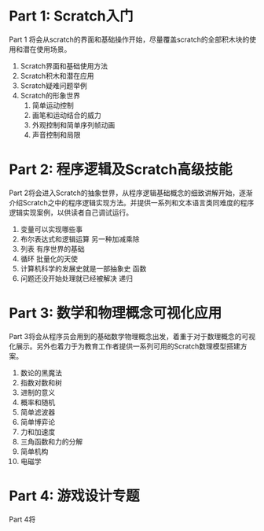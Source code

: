 # Part 1: Scratch入门

Part 1 将会从scratch的界面和基础操作开始，尽量覆盖scratch的全部积木块的使用和潜在使用场景。

1. Scratch界面和基础使用方法
2. Scratch积木和潜在应用
3. Scratch疑难问题举例
4. Scratch的形象世界
   1. 简单运动控制
   2. 画笔和运动结合的威力
   3. 外观控制和简单序列帧动画
   4. 声音控制和局限

# Part 2: 程序逻辑及Scratch高级技能

Part 2将会进入Scratch的抽象世界，从程序逻辑基础概念的细致讲解开始，逐渐介绍Scratch之中的程序逻辑实现方法。并提供一系列和文本语言类同难度的程序逻辑实现案例，以供读者自己调试运行。

1. 变量可以实现哪些事
2. 布尔表达式和逻辑运算 另一种加减乘除
3. 列表 有序世界的基础
4. 循环 批量化的天使
5. 计算机科学的发展史就是一部抽象史 函数
6. 问题还没开始处理就已经被解决 递归

# Part 3: 数学和物理概念可视化应用

Part 3将会从程序员会用到的基础数学物理概念出发，着重于对于数理概念的可视化展示。另外也着力于为教育工作者提供一系列可用的Scratch数理模型搭建方案。

1. 数论的黑魔法
2. 指数对数和树
3. 进制的意义
4. 概率和随机
5. 简单滤波器
6. 简单博弈论
7. 力和加速度
8. 三角函数和力的分解
9. 简单机构
10. 电磁学

# Part 4: 游戏设计专题

Part 4将

